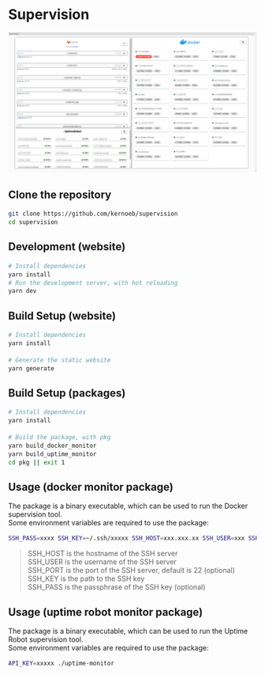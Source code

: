 # Supervision

![capture](assets/capture.png)

## Clone the repository

```bash
git clone https://github.com/kernoeb/supervision
cd supervision
```

## Development (website)

```bash
# Install dependencies
yarn install
# Run the development server, with hot reloading
yarn dev
```

## Build Setup (website)

```bash
# Install dependencies
yarn install

# Generate the static website
yarn generate
```

## Build Setup (packages)

```bash
# Install dependencies
yarn install

# Build the package, with pkg
yarn build_docker_monitor
yarn build_uptime_monitor
cd pkg || exit 1
```

## Usage (docker monitor package)

The package is a binary executable, which can be used to run the Docker supervision tool.  
Some environment variables are required to use the package:

```bash
SSH_PASS=xxxx SSH_KEY=~/.ssh/xxxxx SSH_HOST=xxx.xxx.xx SSH_USER=xxx SSH_PORT=xx ./docker-monitor
```

> SSH_HOST is the hostname of the SSH server  
> SSH_USER is the username of the SSH server  
> SSH_PORT is the port of the SSH server, default is 22 (optional)  
> SSH_KEY is the path to the SSH key  
> SSH_PASS is the passphrase of the SSH key (optional)  

## Usage (uptime robot monitor package)

The package is a binary executable, which can be used to run the Uptime Robot supervision tool.  
Some environment variables are required to use the package:

```bash
API_KEY=xxxxx ./uptime-monitor
```
